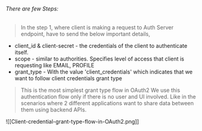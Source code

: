 ###### There are few Steps:
> In the step 1, where client is making a request to Auth Server endpoint, have to send the below important details,
- client_id & client-secret - the credentials of the client to authenticate itself.
- scope - similar to authorities. Specifies level of access that client is requesting like EMAIL, PROFILE
- grant_type - With the value 'client_credentials' which indicates that we want to follow client credentials grant type

> This is the most simplest grant type flow in OAuth2
> We use this authentication flow only if there is no user and UI involved. Like in the scenarios where 2 different applications want to share data between them using backend APIs.


![[Client-credential-grant-type-flow-in-OAuth2.png]]